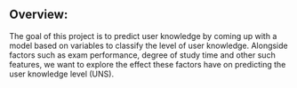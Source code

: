 ## Overview:
The goal of this project is to predict user knowledge by coming up with a model based on variables to classify the level of user knowledge.
Alongside factors such as exam performance, degree of study time and other such features, we want to explore the effect these factors have on predicting the user knowledge level (UNS).
